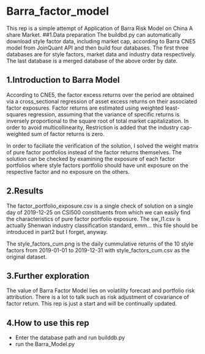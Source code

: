 # Barra_factor_model
This rep is a simple attempt of Application of Barra Risk Model on China A share Market.
##1.Data preparation
The buildbd.py can automatically download style factor data, including market cap, according to Barra CNE5 model from JoinQuant API and then build four databases. The first three databases are for style factors, market data and industry data respectively. The last database is a merged database of the above order by date.

## 1.Introduction to Barra Model
According to CNE5, the factor excess returns over the period are obtained via a cross_sectional regression of asset excess returns on their associated factor exposures. Factor returns are estimated using weighted least-squares regression, assuming that the variance of specific returns is inversely proportional to the square root of total market capitalization. In order to avoid multicollinearity, Restriction is added that the industry cap-weighted sum of factor returns is zero.

In order to faciliate the verification of the solution, I solved the weight matrix of pure factor portfolios instead of the factor returns themselves. The solution can be checked by examining the exposure of each factor portfolios where style factors portfolio should have unit exposure on the respective factor and no exposure on the others.

## 2.Results
The factor_portfolio_exposure.csv is a single check of solution on a single day of 2019-12-25 on CSI500 constituents from which we can easily find the characteristics of pure factor portfolio exposure. The sw_l1.csv is actually Shenwan industry classification standard, emm... this file should be introduced in part2 but I forget, anyway.

The style_factors_cum.png is the daily cummulative returns of the 10 style factors from 2019-01-01 to 2019-12-31 with style_factors_cum.csv as the original dataset.

## 3.Further exploration
The value of Barra Factor Model lies on volatility forecast and portfolio risk attribution. There is a lot to talk such as risk adjustment of covariance of factor return. This rep is just a start and will be continually updated. 

## 4.How to use this rep
- Enter the database path and run builddb.py
- run the Barra_Model.py

